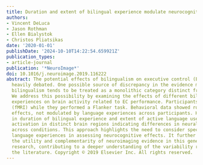 ```yaml
---
title: Duration and extent of bilingual experience modulate neurocognitive outcomes.
authors:
- Vincent DeLuca
- Jason Rothman
- Ellen Bialystok
- Christos Pliatsikas
date: '2020-01-01'
publishDate: '2024-10-10T14:22:54.659921Z'
publication_types:
- article-journal
publication: '*NeuroImage*'
doi: 10.1016/j.neuroimage.2019.116222
abstract: The potential effects of bilingualism on executive control (EC) have been
  heavily debated. One possible source of discrepancy in the evidence may be that
  bilingualism tends to be treated as a monolithic category distinct from monolingualism.
  We address this possibility by examining the effects of different bilingual language
  experiences on brain activity related to EC performance. Participants were scanned
  (fMRI) while they performed a Flanker task. Behavioral data showed robust Flanker
  effects, not modulated by language experiences across participants. However, differences
  in duration of bilingual experience and extent of active language use predicted
  activation in distinct brain regions indicating differences in neural recruitment
  across conditions. This approach highlights the need to consider specific bilingual
  language experiences in assessing neurocognitive effects. It further underscores
  the utility and complementarity of neuroimaging evidence in this general line of
  research, contributing to a deeper understanding of the variability reported in
  the literature. Copyright © 2019 Elsevier Inc. All rights reserved.
---
```

